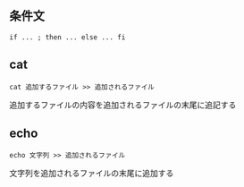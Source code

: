 ## 条件文
```shell
if ... ; then ... else ... fi
```

## cat
```shell
cat 追加するファイル >> 追加されるファイル
```
追加するファイルの内容を追加されるファイルの末尾に追記する

## echo
```shell
echo 文字列 >> 追加されるファイル
```
文字列を追加されるファイルの末尾に追加する